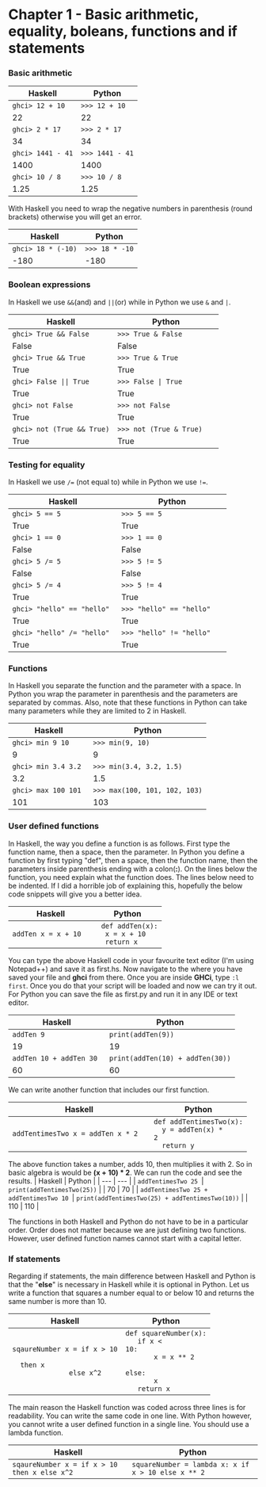 # Chapter 1 - Basic arithmetic, equality, boleans, functions and if statements

### **Basic arithmetic**


| Haskell  | Python |
| --- | --- |
| ```ghci> 12 + 10```   | ```>>> 12 + 10``` |
| 22  | 22  |
| ```ghci> 2 * 17```   | ```>>> 2 * 17``` |
| 34  | 34  |
| ```ghci> 1441 - 41```   | ```>>> 1441 - 41``` |
| 1400  | 1400  |
| ```ghci> 10 / 8```   | ```>>> 10 / 8``` |
| 1.25  | 1.25  |

With Haskell you need to wrap the negative numbers in parenthesis (round brackets) otherwise you will get an error.

| Haskell  | Python |
| --- | --- |
| ```ghci> 18 * (-10)```   | ```>>> 18 * -10``` |
| -180  | -180  |
    
### **Boolean expressions**
  
 In Haskell we use ```&&```(and) and ```||```(or) while in Python we use ```&``` and ```|```.
 
| Haskell  | Python |
| --- | --- |
| ```ghci> True && False ```   | ```>>> True & False ``` |
| False  | False  |
| ```ghci> True && True```   | ```>>> True & True``` |
| True  | True  |
| <code>ghci> False &#124;&#124; True</code>  | <code>>>> False &#124; True</code> |
| True  | True  |
| ```ghci> not False```   | ```>>> not False ``` |
| True  | True  |
| ```ghci> not (True && True)```   | ```>>> not (True & True)   ``` |
| True  | True  |
    
### **Testing for equality**
 
In Haskell we use ```/=``` (not equal to) while in Python we use ```!=```.

| Haskell  | Python |
| --- | --- |
| ```ghci> 5 == 5  ```   | ```>>> 5 == 5  ``` |
| True  | True  |
| ```ghci> 1 == 0```   | ```>>> 1 == 0``` |
| False  | False  |
| ```ghci> 5 /= 5```   | ```>>> 5 != 5``` |
| False  | False  |
| ```ghci> 5 /= 4 ```   | ```>>> 5 != 4 ``` |
| True  | True  |
| ```ghci> "hello" == "hello" ```   | ```>>> "hello" == "hello"   ``` |
| True  | True  |
| ```ghci> "hello" /= "hello" ```   | ```>>> "hello" != "hello"   ``` |
| True  | True  |

### **Functions**

In Haskell you separate the function and the parameter with a space. In Python you wrap the parameter in parenthesis and the parameters are separated by commas. Also, note that these functions in Python can take many parameters while they are limited to 2 in Haskell. 

| Haskell  | Python |
| --- | --- |
| ```ghci> min 9 10   ```   | ```>>> min(9, 10)  ``` |
| 9  | 9  |
| ```ghci> min 3.4 3.2 ```   | ```>>> min(3.4, 3.2, 1.5)``` |
| 3.2  | 1.5  |
| ```ghci> max 100 101 ```   | ```>>> max(100, 101, 102, 103)``` |
| 101  | 103  |

### **User defined functions**

In Haskell, the way you define a function is as follows. First type the function name, then a space, then the parameter. In Python you define a function by first typing "def", then a space, then the function name, then the parameters inside parenthesis ending with a colon(**:**). On the lines below the function, you need explain what the function does. The lines below need to be indented. If I did a horrible job of explaining this, hopefully the below code snippets will give you a better idea.

| Haskell  | Python |
| --- | --- |
| ```addTen x = x + 10  ```   | <code> def addTen(x):</code> <br /> <code>&emsp; x = x + 10</code> <br /> <code>&emsp; return x</code> |

You can type the above Haskell code in your favourite text editor (I'm using Notepad++) and save it as first.hs. Now navigate to the where you have saved your file and **ghci** from there. Once you are inside **GHCi**, type ```:l first```. Once you do that your script will be loaded and now we can try it out. 
For Python you can save the file as first.py and run it in any IDE or text editor. 

| Haskell  | Python |
| --- | --- |
| ```addTen 9 ```| ```print(addTen(9))``` |
| 19  | 19  |
| ```addTen 10 + addTen 30 ```| ```print(addTen(10) + addTen(30))``` |
| 60  | 60  |
    
We can write another function that includes our first function. 

| Haskell  | Python |
| --- | --- |
| ```addTentimesTwo x = addTen x * 2  ```   | <code>def addTentimesTwo(x):</code> <br /> <code>&emsp; y = addTen(x) * 2</code> <br /> <code>&emsp; return y</code> |

The above function takes a number, adds 10, then multiplies it with 2. So in basic algebra is would be **(x + 10) * 2**. We can run the code and see the results.
| Haskell  | Python |
| --- | --- |
| ```addTentimesTwo 25 ```| ```print(addTentimesTwo(25))``` |
| 70  | 70  |
| ```addTentimesTwo 25 + addTentimesTwo 10 ```| ```print(addTentimesTwo(25) + addTentimesTwo(10))``` |
| 110  | 110  |

The functions in both Haskell and Python do not have to be in a particular order. Order does not matter because we are just defining two functions. However, user defined function names cannot start with a capital letter.

### **If statements**

Regarding if statements, the main difference between Haskell and Python is that the "**else**" is necessary in Haskell while it is optional in Python. Let us write a function that squares a number equal to or below 10 and returns the same number is more than 10. 

| Haskell  | Python |
| --- | --- |
| <code>sqaureNumber x = if x > 10</code> <br /> <code>    &emsp;&emsp; &emsp;&emsp;&emsp; &emsp;&emsp;&emsp; &emsp; then x</code> <br /> <code>    &emsp;&emsp; &emsp;&emsp;&emsp; &emsp;&emsp;&emsp; &emsp; else x^2</code> | <code>def squareNumber(x):</code> <br /> <code> &emsp; if x < 10:</code> <br /> <code> &emsp; &emsp;&emsp; &emsp;x = x ** 2</code> <br /> <code> &emsp;  else:</code> <br /> <code> &emsp; &emsp;&emsp; &emsp;x </code> <br /> <code> &emsp;  return x </code> |

The main reason the Haskell function was coded across three lines is for readability. You can write the same code in one line. With Python however, you cannot write a user defined function in a single line. You should use a lambda function. 

| Haskell  | Python |
| --- | --- |
| ```sqaureNumber x = if x > 10 then x else x^2 ```| ```squareNumber = lambda x: x if x > 10 else x ** 2``` |
